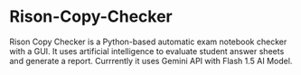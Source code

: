 # Rison-Copy-Checker
Rison Copy Checker is a Python-based automatic exam notebook checker with a GUI. It uses artificial intelligence to evaluate student answer sheets and generate a report.
Currrently it uses Gemini API with Flash 1.5 AI Model.
